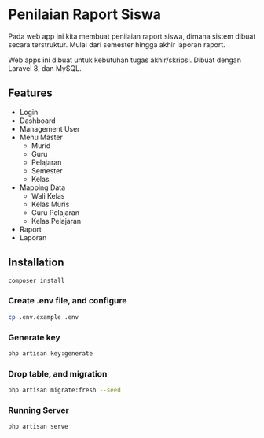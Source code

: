 # Penilaian Raport Siswa

Pada web app ini kita membuat penilaian raport siswa, dimana sistem dibuat secara terstruktur. Mulai dari semester hingga akhir laporan raport.

Web apps ini dibuat untuk kebutuhan tugas akhir/skripsi. Dibuat dengan Laravel 8, dan MySQL.

## Features

- Login
- Dashboard
- Management User
- Menu Master
    - Murid
    - Guru
    - Pelajaran
    - Semester
    - Kelas
- Mapping Data
    - Wali Kelas
    - Kelas Muris
    - Guru Pelajaran
    - Kelas Pelajaran
- Raport
- Laporan

## Installation

```sh
composer install
```

### Create .env file, and configure
```sh
cp .env.example .env
```

### Generate key
```sh
php artisan key:generate
```

### Drop table, and migration
```sh
php artisan migrate:fresh --seed
```

### Running Server
```sh
php artisan serve
```
